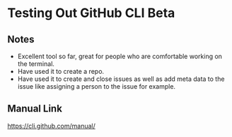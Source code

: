 # Testing Out GitHub CLI Beta

## Notes
- Excellent tool so far, great for people who are comfortable working on the terminal.
- Have used it to create a repo.
- Have used it to create and close issues as well as add meta data to the issue like assigning a person to the issue for example.

## Manual Link
https://cli.github.com/manual/
